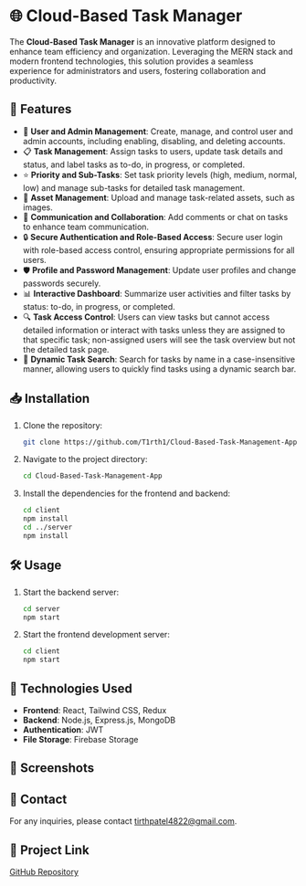 # 🌐 Cloud-Based Task Manager

The **Cloud-Based Task Manager** is an innovative platform designed to enhance team efficiency and organization. Leveraging the MERN stack and modern frontend technologies, this solution provides a seamless experience for administrators and users, fostering collaboration and productivity.

## 🚀 Features

- 👤 **User and Admin Management**: Create, manage, and control user and admin accounts, including enabling, disabling, and deleting accounts.
- 📋 **Task Management**: Assign tasks to users, update task details and status, and label tasks as to-do, in progress, or completed.
- ⭐ **Priority and Sub-Tasks**: Set task priority levels (high, medium, normal, low) and manage sub-tasks for detailed task management.
- 📂 **Asset Management**: Upload and manage task-related assets, such as images.
- 💬 **Communication and Collaboration**: Add comments or chat on tasks to enhance team communication.
- 🔒 **Secure Authentication and Role-Based Access**: Secure user login with role-based access control, ensuring appropriate permissions for all users.
- 🛡️ **Profile and Password Management**: Update user profiles and change passwords securely.
- 📊 **Interactive Dashboard**: Summarize user activities and filter tasks by status: to-do, in progress, or completed.
- 🔍 **Task Access Control**: Users can view tasks but cannot access detailed information or interact with tasks unless they are assigned to that specific task; non-assigned users will see the task overview but not the detailed task page.
- 🔎 **Dynamic Task Search**: Search for tasks by name in a case-insensitive manner, allowing users to quickly find tasks using a dynamic search bar.

## 📥 Installation

1. Clone the repository:
    ```bash
    git clone https://github.com/T1rth1/Cloud-Based-Task-Management-App.git
    ```
2. Navigate to the project directory:
    ```bash
    cd Cloud-Based-Task-Management-App
    ```
3. Install the dependencies for the frontend and backend:
    ```bash
    cd client
    npm install
    cd ../server
    npm install
    ```

## 🛠️ Usage

1. Start the backend server:
    ```bash
    cd server
    npm start
    ```
2. Start the frontend development server:
    ```bash
    cd client
    npm start
    ```

## 🧰 Technologies Used

- **Frontend**: React, Tailwind CSS, Redux
- **Backend**: Node.js, Express.js, MongoDB
- **Authentication**: JWT
- **File Storage**: Firebase Storage

## 📸 Screenshots

## 📧 Contact

For any inquiries, please contact [tirthpatel4822@gmail.com](mailto:tirthpatel4822@gmail.com).

## 🔗 Project Link

[GitHub Repository](https://github.com/T1rth1/Cloud-Based-Task-Management-App)
